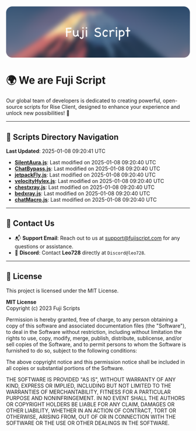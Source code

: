 ![Banner](.github/b.webp)

# 🌍 **We are Fuji Script**

Our global team of developers is dedicated to creating powerful, open-source scripts for Rise Client, designed to enhance your experience and unlock new possibilities! 🌟

---
<!-- SCRIPTS_NAVIGATION_START -->
## 📂 **Scripts Directory Navigation**

**Last Updated**: 2025-01-08 09:20:41 UTC

- **[SilentAura.js](scripts/SilentAura.js)**: Last modified on 2025-01-08 09:20:40 UTC
- **[ChatBypass.js](scripts/ChatBypass.js)**: Last modified on 2025-01-08 09:20:40 UTC
- **[jetpackFly.js](scripts/jetpackFly.js)**: Last modified on 2025-01-08 09:20:40 UTC
- **[velocityHylex.js](scripts/velocityHylex.js)**: Last modified on 2025-01-08 09:20:40 UTC
- **[chestxray.js](scripts/chestxray.js)**: Last modified on 2025-01-08 09:20:40 UTC
- **[bedxray.js](scripts/bedxray.js)**: Last modified on 2025-01-08 09:20:40 UTC
- **[chatMacro.js](scripts/chatMacro.js)**: Last modified on 2025-01-08 09:20:40 UTC

<!-- SCRIPTS_NAVIGATION_END -->

---

## 💬 **Contact Us**  
- 📬 **Support Email**: Reach out to us at [support@fujiscript.com](mailto:support@fujiscript.com) for any questions or assistance.  
- 💬 **Discord**: Contact **Leo728** directly at `Discord@leo728`.

---

## 📜 **License**

This project is licensed under the MIT License.  

**MIT License**  
Copyright (c) 2023 Fuji Scripts  

Permission is hereby granted, free of charge, to any person obtaining a copy of this software and associated documentation files (the "Software"), to deal in the Software without restriction, including without limitation the rights to use, copy, modify, merge, publish, distribute, sublicense, and/or sell copies of the Software, and to permit persons to whom the Software is furnished to do so, subject to the following conditions:  

The above copyright notice and this permission notice shall be included in all copies or substantial portions of the Software.  

THE SOFTWARE IS PROVIDED "AS IS", WITHOUT WARRANTY OF ANY KIND, EXPRESS OR IMPLIED, INCLUDING BUT NOT LIMITED TO THE WARRANTIES OF MERCHANTABILITY, FITNESS FOR A PARTICULAR PURPOSE AND NONINFRINGEMENT. IN NO EVENT SHALL THE AUTHORS OR COPYRIGHT HOLDERS BE LIABLE FOR ANY CLAIM, DAMAGES OR OTHER LIABILITY, WHETHER IN AN ACTION OF CONTRACT, TORT OR OTHERWISE, ARISING FROM, OUT OF OR IN CONNECTION WITH THE SOFTWARE OR THE USE OR OTHER DEALINGS IN THE SOFTWARE.  
